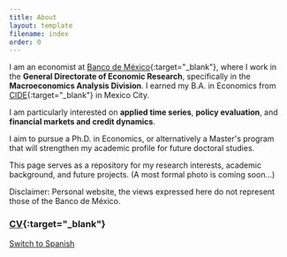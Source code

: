 ```yaml
---
title: About
layout: template
filename: index
order: 0
---
```


I am an economist at [Banco de México](https://www.banxico.org.mx){:target="_blank"}, where I work in the **General Directorate of Economic Research**, specifically in the **Macroeconomics Analysis Division**. I earned my B.A. in Economics from [CIDE](https://www.cide.edu/){:target="_blank"} in Mexico City.

I am particularly interested on **applied time series**, **policy evaluation**, and **financial markets and credit dynamics**.

I aim to pursue a Ph.D. in Economics, or alternatively a Master's program that will strengthen my academic profile for future doctoral studies.

This page serves as a repository for my research interests, academic background, and future projects. (A most formal photo is coming soon...)

Disclaimer: Personal website, the views expressed here do not represent those of the Banco de México.

<!--- More content to come soon, including research, blog posts, and data tools. --->

### [CV](https://github.com/raulcepeda/raulcepeda.github.io/blob/main/CV_RCS.pdf){:target="_blank"}

[Switch to Spanish](/es/)

